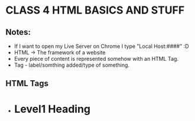 # CLASS 4 HTML BASICS AND STUFF

## Notes:
* If I want to open my Live Server on Chrome I type "Local Host:####" :D
* HTML -> The framework of a website
* Every piece of content is represented somehow with an HTML Tag.
* Tag - label/somthing added/type of something.

## HTML Tags
* <h1>Level1 Heading</h1>